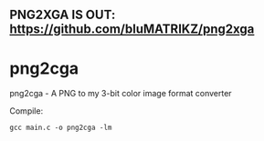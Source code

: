 ## PNG2XGA IS OUT: https://github.com/bluMATRIKZ/png2xga
# png2cga
png2cga - A PNG to my 3-bit color image format converter

Compile:
```
gcc main.c -o png2cga -lm
```
